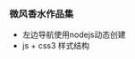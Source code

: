 ### 微风香水作品集
- 左边导航使用nodejs动态创建
- js + css3 样式结构


<link rel="stylesheet" type="text/css" href="./css/tree.css"/>
<script>
var oParent =  document.querySelector('.summary');
var aLi = oParent.querySelectorAll('.chapter');
	for (var i = 0; i < aLi.length; i++) {
		 var oInput = document.createElement('input');
			 oInput.type = 'checkbox';
		 aLi[i].insertBefore(oInput,aLi[i].querySelector('span'));
	}
	oParent.addEventListener('click',function (e) {
		if(e.target.tagName.toLocaleLowerCase()==='a'){
			e.stopPropagation(),e.preventDefault();
			window.open(e.target.getAttribute('href'));
		}
	});
</script>


